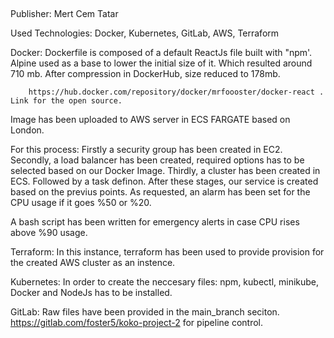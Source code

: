 ##
Publisher: Mert Cem Tatar

Used Technologies: Docker, Kubernetes, GitLab, AWS, Terraform

Docker: Dockerfile is composed of a default ReactJs file built with "npm'. Alpine used as a base to lower the initial size of it. 
        Which resulted around 710 mb. After compression in DockerHub, size reduced to 178mb. 
        
        https://hub.docker.com/repository/docker/mrfoooster/docker-react .   Link for the open source.
        
Image has been uploaded to AWS server in ECS FARGATE based on London. 
        
For this process:
Firstly a security group has been created in EC2.
Secondly, a load balancer has been created, required options has to be selected based on our Docker Image.
Thirdly, a cluster has been created in ECS. Followed by a task definon.
After these stages, our service is created based on the previus points. As requested, an alarm has been set for the CPU usage if it goes %50 or             %20. 
          
 A bash script has been written for emergency alerts in case CPU rises above %90 usage.

Terraform: In this instance, terraform has been used to provide provision for the created AWS cluster as an instence. 

Kubernetes: In order to create the neccesary files: npm, kubectl, minikube, Docker and NodeJs has to be installed.

GitLab: Raw files have been provided in the main_branch seciton. 
https://gitlab.com/foster5/koko-project-2  for pipeline control.
